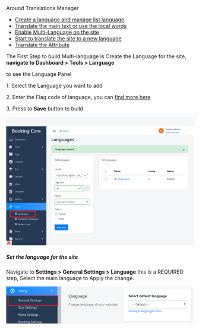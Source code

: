<div id="toc-wrap" class="toc-wrap visible">
<div class="toc-title h6">Around Translations Manager</div>
<ul class="toc">
<li class="toc-h2"><a href="/knowleagebase/languages-management">Create a language and manage list language</a></li>
<li class="toc-h2"><a href="/knowleagebase/translations-management">Translate the main text or use the local words</a></li>
<li class="toc-h2"><a href="/knowleagebase/multi-language#enable-multi">Enable Multi-Language on the site</a></li>
<li class="toc-h2"><a href="/knowleagebase/multi-language#start-multi">Start to translate the site to a new language</a></li>
<li class="toc-h2"><a href="/knowleagebase/multi-language#lang-attr">Translate the Attribute </a></li>
</ul>
</div>
<p>The First Step to build Multi-language is Create the Language for the site,<strong> navigate to Dashboard &gt; Tools &gt; Language</strong></p>
<p>to see the Language Panel</p>
<p>1. Select the Language you want to add</p>
<p>2. Enter the Flag code of language, you can <a href="https://flagicons.lipis.dev/">find more here</a></p>
<p>3. Press to <strong>Save</strong> button to build</p>
<p><img src="/assets/images/7b8ab9123e7b2066fb901a6c84605fd8.png" alt="" /></p>
<h5>Set the language for the site</h5>
<p>Navigate to <strong>Settings &gt; General Settings &gt; Language</strong> this is a REQUIRED step, Select the main language to Apply the change.</p>
<p><img src="/assets/images/7c51ed66c6bc46756e7c533fa935a991.png" alt="" /></p>